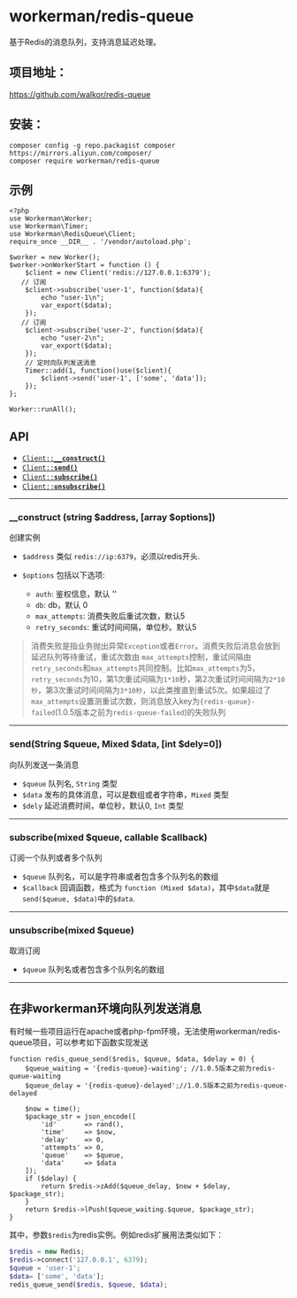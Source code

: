 # workerman/redis-queue

基于Redis的消息队列，支持消息延迟处理。

## 项目地址：
https://github.com/walkor/redis-queue

## 安装：
```
composer config -g repo.packagist composer https://mirrors.aliyun.com/composer/
composer require workerman/redis-queue
```

## 示例
```
<?php
use Workerman\Worker;
use Workerman\Timer;
use Workerman\RedisQueue\Client;
require_once __DIR__ . '/vendor/autoload.php';

$worker = new Worker();
$worker->onWorkerStart = function () {
    $client = new Client('redis://127.0.0.1:6379');
   // 订阅
    $client->subscribe('user-1', function($data){
        echo "user-1\n";
        var_export($data);
    });
   // 订阅
    $client->subscribe('user-2', function($data){
        echo "user-2\n";
        var_export($data);
    });
    // 定时向队列发送消息
    Timer::add(1, function()use($client){
        $client->send('user-1', ['some', 'data']);
    });
};

Worker::runAll();
```

## API
  * <a href="#construct"><code>Client::<b>__construct()</b></code></a>
  * <a href="#send"><code>Client::<b>send()</b></code></a>
  * <a href="#subscribe"><code>Client::<b>subscribe()</b></code></a>
  * <a href="#unsubscribe"><code>Client::<b>unsubscribe()</b></code></a>

-------------------------------------------------------

<a name="construct"></a>
### __construct (string $address, [array $options])

创建实例

  * `$address`  类似 `redis://ip:6379`，必须以redis开头. 

  * `$options`  包括以下选项:
    * `auth`: 鉴权信息，默认 ''
    * `db`: db，默认 0
    * `max_attempts`: 消费失败后重试次数，默认5
    * `retry_seconds`: 重试时间间隔，单位秒。默认5

> 消费失败是指业务抛出异常`Exception`或者`Error`。消费失败后消息会放到延迟队列等待重试，重试次数由 `max_attempts`控制，重试间隔由`retry_seconds`和`max_attempts`共同控制。比如`max_attempts`为5，`retry_seconds`为10，第1次重试间隔为`1*10`秒，第2次重试时间间隔为`2*10秒`，第3次重试时间间隔为`3*10秒`，以此类推直到重试5次。如果超过了`max_attempts`设置测重试次数，则消息放入key为`{redis-queue}-failed`(1.0.5版本之前为`redis-queue-failed`)的失败队列

-------------------------------------------------------

<a name="send"></a>
### send(String $queue, Mixed $data, [int $dely=0])

向队列发送一条消息

* `$queue` 队列名, `String` 类型
* `$data` 发布的具体消息，可以是数组或者字符串，`Mixed` 类型
* `$dely` 延迟消费时间，单位秒，默认0, `Int` 类型
  
-------------------------------------------------------

<a name="subscribe"></a>
### subscribe(mixed $queue, callable $callback)

订阅一个队列或者多个队列

* `$queue` 队列名，可以是字符串或者包含多个队列名的数组
* `$callback` 回调函数，格式为  `function (Mixed $data)`，其中`$data`就是`send($queue, $data)`中的`$data`.

-------------------------------------------------------

<a name="unsubscribe"></a>
### unsubscribe(mixed $queue)

取消订阅

* `$queue` 队列名或者包含多个队列名的数组

-------------------------------------------------------

## 在非workerman环境向队列发送消息
有时候一些项目运行在apache或者php-fpm环境，无法使用workerman/redis-queue项目，可以参考如下函数实现发送
```
function redis_queue_send($redis, $queue, $data, $delay = 0) {
    $queue_waiting = '{redis-queue}-waiting'; //1.0.5版本之前为redis-queue-waiting
    $queue_delay = '{redis-queue}-delayed';//1.0.5版本之前为redis-queue-delayed
    
    $now = time();
    $package_str = json_encode([
        'id'       => rand(),
        'time'     => $now,
        'delay'    => 0,
        'attempts' => 0,
        'queue'    => $queue,
        'data'     => $data
    ]);
    if ($delay) {
        return $redis->zAdd($queue_delay, $now + $delay, $package_str);
    }
    return $redis->lPush($queue_waiting.$queue, $package_str);
}
```
其中，参数`$redis`为redis实例。例如redis扩展用法类似如下：
```php
$redis = new Redis;
$redis->connect('127.0.0.1', 6379);
$queue = 'user-1';
$data= ['some', 'data'];
redis_queue_send($redis, $queue, $data);
````
